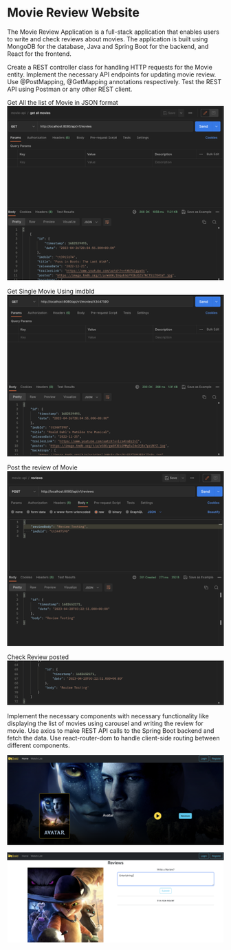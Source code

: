 # Movie Review Website

The Movie Review Application is a full-stack application that enables users to write and check reviews about movies. The application is built using MongoDB for the database, Java and Spring Boot for the backend, and React for the frontend. 

Create a REST controller class for handling HTTP requests for the Movie entity.
Implement the necessary API endpoints for updating movie review. Use @PostMapping, @GetMapping annotations respectively.
Test the REST API using Postman or any other REST client.


Get All the list of Movie in JSON format
![E-commerce UI.](/img/GetAll.png)


Get Single Movie Using imdbId
![E-commerce UI.](/img/GetSingleMovie.png)



Post the review of Movie
![E-commerce UI.](/img/PostApi.png)


Check Review posted 
![E-commerce UI.](/img/ReviewPost.png)


Implement the necessary components with necessary functionality like displaying the list of movies using carousel and writing the review for movie.
Use axios to make REST API calls to the Spring Boot backend and fetch the data.
Use react-router-dom to handle client-side routing between different components.


![E-commerce UI.](/img/WebDesign.png)


![E-commerce UI.](/img/WriteReview.png)


